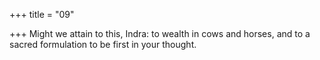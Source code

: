 +++
title = "09"

+++
Might we attain to this, Indra: to wealth in cows and horses,
and to a sacred formulation to be first in your thought.